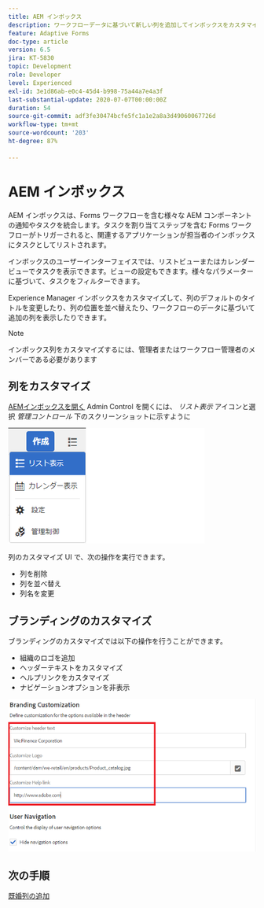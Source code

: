 ```yaml
---
title: AEM インボックス
description: ワークフローデータに基づいて新しい列を追加してインボックスをカスタマイズします。
feature: Adaptive Forms
doc-type: article
version: 6.5
jira: KT-5830
topic: Development
role: Developer
level: Experienced
exl-id: 3e1d86ab-e0c4-45d4-b998-75a44a7e4a3f
last-substantial-update: 2020-07-07T00:00:00Z
duration: 54
source-git-commit: adf3fe30474bcfe5fc1a1e2a8a3d49060067726d
workflow-type: tm+mt
source-wordcount: '203'
ht-degree: 87%

---
```


# AEM インボックス

AEM インボックスは、Forms ワークフローを含む様々な AEM コンポーネントの通知やタスクを統合します。タスクを割り当てステップを含む Forms ワークフローがトリガーされると、関連するアプリケーションが担当者のインボックスにタスクとしてリストされます。

インボックスのユーザーインターフェイスでは、リストビューまたはカレンダービューでタスクを表示できます。ビューの設定もできます。様々なパラメーターに基づいて、タスクをフィルターできます。

Experience Manager インボックスをカスタマイズして、列のデフォルトのタイトルを変更したり、列の位置を並べ替えたり、ワークフローのデータに基づいて追加の列を表示したりできます。

>[!NOTE]
>
>インボックス列をカスタマイズするには、管理者またはワークフロー管理者のメンバーである必要があります

## 列をカスタマイズ

[AEMインボックスを開く](http://localhost:4502/aem/inbox)
Admin Control を開くには、 _リスト表示_ アイコンと選択 _管理コントロール_ 下のスクリーンショットに示すように

![admin-control](assets/open-customization.png)

列のカスタマイズ UI で、次の操作を実行できます。

* 列を削除
* 列を並べ替え
* 列名を変更

## ブランディングのカスタマイズ

ブランディングのカスタマイズでは以下の操作を行うことができます。

* 組織のロゴを追加
* ヘッダーテキストをカスタマイズ
* ヘルプリンクをカスタマイズ
* ナビゲーションオプションを非表示

![inbox-branding](assets/branding-customization.PNG)

## 次の手順

[既婚列の追加](./add-married-column.md)
